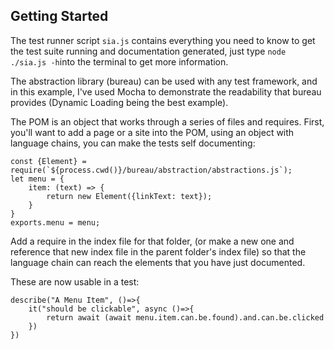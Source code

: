 ## Getting Started

The test runner script `sia.js` contains everything you need to know to get the test suite running and documentation generated, just type `node ./sia.js -h`into the terminal to get more information.

The abstraction library (bureau) can be used with any test framework, and in this example, I've used Mocha to demonstrate the readability that bureau provides (Dynamic Loading being the best example).

The POM is an object that works through a series of files and requires.
First, you'll want to add a page or a site into the POM, using an object with language chains, you can make the tests self documenting:

``` 
const {Element} = require(`${process.cwd()}/bureau/abstraction/abstractions.js`);
let menu = {
	item: (text) => {
		return new Element({linkText: text});
	}
}
exports.menu = menu;
```

Add a require in the index file for that folder, (or make a new one and reference that new index file in the parent folder's index file) so that the language chain can reach the elements that you have just documented.

These are now usable in a test:

``` 
describe("A Menu Item", ()=>{
	it("should be clickable", async ()=>{
		return await (await menu.item.can.be.found).and.can.be.clicked
	})
}) 
```